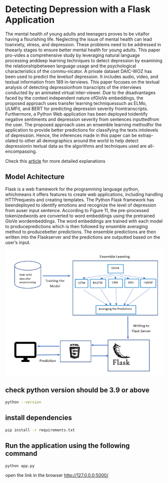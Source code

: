 # Detecting Depression with a Flask Application

The mental health of young adults and teenagers proves to be vitalfor having a flourishing life. Neglecting the issue of
mental health can lead toanxiety, stress, and depression. These problems need to be addressed in theearly stages to
ensure better mental health for young adults. This paper pro-vides a comprehensive study by leveraging natural language
processing anddeep learning techniques to detect depression by examining the relationshipbetween language usage and the
psychological characteristics of the commu-nicator. A private dataset DAIC-WOZ has been used to predict the levelsof
depression. It includes audio, video, and textual information from 189 in-terviews. This paper focuses on the textual
analysis of detecting depressionfrom transcripts of the interviews conducted by an animated virtual inter-viewer. Due to
the disadvantages faced by the context independent nature ofGloVe embeddings, the proposed approach uses transfer
learning techniquessuch as ELMo, ULMFit, and BERT for predicting depression severity fromtranscripts. Furthermore, a
Python Web application has been deployed toidentify negative sentiments and depression severity from sentences
inputtedfrom the user. The proposed approach uses an ensemble learning methodfor the application to provide better
predictions for classifying the texts intolevels of depression. Hence, the inferences made in this paper can be
extrap-olated to other all demographics around the world to help detect depressionin textual data as the algorithms and
techniques used are all-encompassing.

Check
this [article](https://srijha09.github.io/Home/healthcare/mentalhealth/nlp/bert/transformers/wordembeddings/transferlearning/flask/2020/06/20/depression.html)
for more detailed explanations

## Model Achitecture

Flask is a web framework for the programming language python, whichmeans it offers features to create web applications,
including handling HTTPrequests and creating templates. The Python Flask framework has beendeployed to identify emotions
and recognize the level of depression from auser input sentence. According to Figure 11, the pre-processed
tokenizedwords are converted to word embeddings using the pretrained GloVe wordembeddings. The word embeddings are
trained with each model to producepredictions which is then followed by ensemble averaging method to producebetter
predictions. The ensemble predictions are then written into the Flaskserver and the predictions are outputted based on
the user’s input.

![Flask Application Architecture](img/flask.PNG)

## check python version should be 3.9 or above

```bash
python --version
```

## install dependencies

```bash
pip install -r requirements.txt
```

## Run the application using the following command

```bash
python app.py
```

open the link in the browser http://127.0.0.0:5000/


